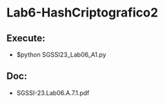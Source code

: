 # Lab6-HashCriptografico2
## Execute:
- $python SGSSI23_Lab06_A1.py <blueprint-file-path> <directory-path>
## Doc:
- SGSSI-23.Lab06.A.7.1.pdf
